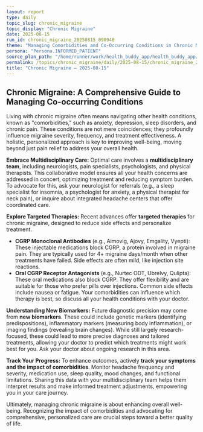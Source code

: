 ```yaml
---
layout: report
type: daily
topic_slug: chronic_migraine
topic_display: "Chronic Migraine"
date: 2025-08-15
run_id: chronic_migraine_20250815_090940
theme: "Managing Comorbidities and Co-Occurring Conditions in Chronic Migraine: Impact on Treatment and Quality of Life"
persona: "Persona.INFORMED_PATIENT"
source_plan_path: "/home/runner/work/health_buddy_app/health_buddy_app/.results/chronic_migraine/weekly_plan/2025-08-11/plan.json"
permalink: /topics/chronic_migraine/daily/2025-08-15/chronic_migraine_20250815_090940/
title: "Chronic Migraine — 2025-08-15"
---
```


## Chronic Migraine: A Comprehensive Guide to Managing Co-occurring Conditions

Living with chronic migraine often means navigating other health conditions, known as "comorbidities," such as anxiety, depression, sleep disorders, and chronic pain. These conditions are not mere coincidences; they profoundly influence migraine severity, frequency, and treatment effectiveness. A holistic, personalized approach is key to improving well-being, moving beyond just pain relief to address your overall health.

**Embrace Multidisciplinary Care:** Optimal care involves a **multidisciplinary team**, including neurologists, pain specialists, psychologists, and physical therapists. This collaborative model ensures all your health concerns are addressed in concert, optimizing treatment and reducing symptom burden. To advocate for this, ask your neurologist for referrals (e.g., a sleep specialist for insomnia, a psychologist for anxiety, a physical therapist for neck pain), or inquire about integrated headache centers that offer coordinated care.

**Explore Targeted Therapies:** Recent advances offer **targeted therapies** for chronic migraine, designed to reduce side effects and personalize treatment.
*   **CGRP Monoclonal Antibodies** (e.g., Aimovig, Ajovy, Emgality, Vyepti): These injectable medications block CGRP, a protein involved in migraine pain. They are typically used for 4+ migraine days/month when other treatments have failed. Side effects are often mild, like injection site reactions.
*   **Oral CGRP Receptor Antagonists** (e.g., Nurtec ODT, Ubrelvy, Qulipta): These oral medications also block CGRP. They offer flexibility and are suitable for those who prefer pills over injections. Common side effects include nausea or fatigue.
Your comorbidities can influence which therapy is best, so discuss all your health conditions with your doctor.

**Understanding New Biomarkers:** Future diagnostic precision may come from **new biomarkers**. These could include genetic markers (identifying predispositions), inflammatory markers (measuring body inflammation), or imaging findings (revealing brain changes). While still largely research-focused, these could lead to more precise diagnoses and tailored treatments, allowing your doctor to predict which treatments might work best for you. Ask your doctor about ongoing research in this area.

**Track Your Progress:** To enhance outcomes, actively **track your symptoms and the impact of comorbidities**. Monitor headache frequency and severity, medication use, sleep quality, mood changes, and functional limitations. Sharing this data with your multidisciplinary team helps them interpret results and make informed treatment adjustments, empowering you in your care journey.

Ultimately, managing chronic migraine is about enhancing overall well-being. Recognizing the impact of comorbidities and advocating for comprehensive, personalized care are crucial steps toward a better quality of life.
